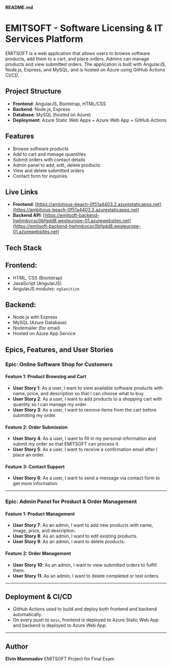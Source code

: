 **README.md**

# EMITSOFT - Software Licensing & IT Services Platform

EMITSOFT is a web application that allows users to browse software products, add them to a cart, and place orders. Admins can manage products and view submitted orders. The application is built with AngularJS, Node.js, Express, and MySQL, and is hosted on Azure using GitHub Actions CI/CD.

## Project Structure

* **Frontend**: AngularJS, Bootstrap, HTML/CSS
* **Backend**: Node.js, Express
* **Database**: MySQL (hosted on Azure)
* **Deployment**: Azure Static Web Apps + Azure Web App + GitHub Actions

## Features

* Browse software products
* Add to cart and manage quantities
* Submit orders with contact details
* Admin panel to add, edit, delete products
* View and delete submitted orders
* Contact form for inquiries

## Live Links

* **Frontend**: [https://ambitious-beach-0f51a4403.2.azurestaticapps.net](https://ambitious-beach-0f51a4403.2.azurestaticapps.net)
* **Backend API**: [https://emitsoft-backend-hwhmbvcsc0bfgdd8.westeurope-01.azurewebsites.net](https://emitsoft-backend-hwhmbvcsc0bfgdd8.westeurope-01.azurewebsites.net)

## Tech Stack

## Frontend:
- HTML, CSS (Bootstrap)
- JavaScript (AngularJS)
- AngularJS modules: `ngSanitize`

## Backend:
- Node.js with Express
- MySQL (Azure Database)
- Nodemailer (for email)
- Hosted on Azure App Service

## Epics, Features, and User Stories

### Epic: Online Software Shop for Customers

#### Feature 1: Product Browsing and Cart

* **User Story 1**: As a user, I want to view available software products with name, price, and description so that I can choose what to buy.
* **User Story 2**: As a user, I want to add products to a shopping cart with quantity so I can manage my order.
* **User Story 3**: As a user, I want to remove items from the cart before submitting my order.

#### Feature 2: Order Submission

* **User Story 4**: As a user, I want to fill in my personal information and submit my order so that EMITSOFT can process it.
* **User Story 5**: As a user, I want to receive a confirmation email after I place an order.

#### Feature 3: Contact Support

* **User Story 6**: As a user, I want to send a message via contact form to get more information.

---

### Epic: Admin Panel for Product & Order Management

#### Feature 1: Product Management

* **User Story 7**: As an admin, I want to add new products with name, image, price, and description.
* **User Story 8**: As an admin, I want to edit existing products.
* **User Story 9**: As an admin, I want to delete products.

#### Feature 2: Order Management

* **User Story 10**: As an admin, I want to view submitted orders to fulfill them.
* **User Story 11**: As an admin, I want to delete completed or test orders.

---

## Deployment & CI/CD

* GitHub Actions used to build and deploy both frontend and backend automatically.
* On every push to `main`, frontend is deployed to Azure Static Web App and backend is deployed to Azure Web App.

---

## Author

**Elvin Mammadov**
EMITSOFT Project for Final Exam
